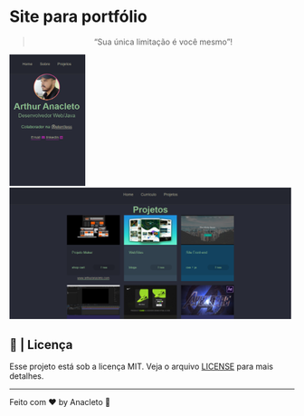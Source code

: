 # Site para portfólio
<blockquote align="center">“Sua única limitação é você mesmo”!</blockquote>

<img src="images/case0i.png" width="134"><img src="images/case0ii.png" width="498">




## 📝  | Licença

Esse projeto está sob a licença MIT. Veja o arquivo [LICENSE](LICENSE.md) para mais detalhes.

---

Feito com ♥ by Anacleto :wave:
 
